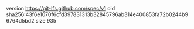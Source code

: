 version https://git-lfs.github.com/spec/v1
oid sha256:43f6e1070f6cfd397831313b32845796ab314e400853fa72b0244b96764d5bd2
size 935
